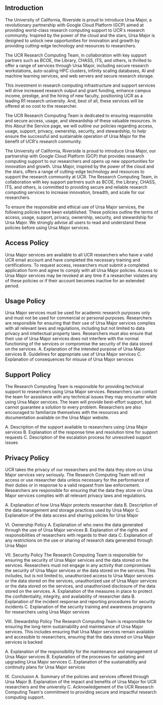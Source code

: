 ## Introduction
The University of California, Riverside is proud to introduce Ursa Major, a revolutionary partnership with Google Cloud Platform (GCP) aimed at providing world-class research computing support to UCR's research community. Inspired by the power of the cloud and the stars, Ursa Major is designed to unlock new opportunities for innovation and growth by providing cutting-edge technology and resources to researchers.

The UCR Research Computing Team, in collaboration with key support partners such as BCOE, the Library, CHASS, ITS, and others, is thrilled to offer a range of services through Ursa Major, including secure research workstations, auto-scaling HPC clusters, infinity scaling databases, AI and machine learning services, and web servers and secure research storage.

This investment in research computing infrastructure and support services will drive increased research output and grant funding, enhance campus income, prestige, and the hiring of new faculty, positioning UCR as a leading R1 research university. And, best of all, these services will be offered at no cost to the researcher.

The UCR Research Computing Team is dedicated to ensuring responsible and secure access, usage, and stewardship of these valuable resources. In this About the Service page, we will outline our policies regarding access, usage, support, privacy, ownership, security, and stewardship, to help ensure the successful and sustainable operation of Ursa Major for the benefit of UCR's research community.

The University of California, Riverside is proud to introduce Ursa Major, our partnership with Google Cloud Platform (GCP) that provides research computing support to our researchers and opens up new opportunities for innovation and growth. Ursa Major, inspired by the power of the cloud and the stars, offers a range of cutting-edge technology and resources to support the research community at UCR. The Research Computing Team, in collaboration with key support partners such as BCOE, the Library, CHASS, ITS, and others, is committed to providing secure and reliable research computing services to increase innovation, breadth, and scale for our researchers.

To ensure the responsible and ethical use of Ursa Major services, the following policies have been established. These policies outline the terms of access, usage, support, privacy, ownership, security, and stewardship for Ursa Major. We strongly advise all users to read and understand these policies before using Ursa Major services.

## Access Policy
Ursa Major services are available to all UCR researchers who have a valid UCR email account and have completed the necessary training and certifications. To request access, researchers must submit a completed application form and agree to comply with all Ursa Major policies. Access to Ursa Major services may be revoked at any time if a researcher violates any of these policies or if their account becomes inactive for an extended period.

## Usage Policy
Ursa Major services must be used for academic research purposes only and must not be used for commercial or personal purposes. Researchers are responsible for ensuring that their use of Ursa Major services complies with all relevant laws and regulations, including but not limited to data privacy and intellectual property laws. Researchers must also ensure that their use of Ursa Major services does not interfere with the normal functioning of the services or compromise the security of the data stored on the services.
A. Explanation of the intended purpose of Ursa Major services
B. Guidelines for appropriate use of Ursa Major services
C. Explanation of consequences for misuse of Ursa Major services

## Support Policy
The Research Computing Team is responsible for providing technical support to researchers using Ursa Major services. Researchers can contact the team for assistance with any technical issues they may encounter while using Ursa Major services. The team will provide best-effort support, but cannot guarantee a solution to every problem. Researchers are also encouraged to familiarize themselves with the resources and documentation available on the Ursa Major website.

A. Description of the support available to researchers using Ursa Major services
B. Explanation of the response time and resolution time for support requests
C. Description of the escalation process for unresolved support issues

## Privacy Policy
UCR takes the privacy of our researchers and the data they store on Ursa Major services very seriously. The Research Computing Team will not access or use researcher data unless necessary for the performance of their duties or in response to a valid request from law enforcement. Researchers are responsible for ensuring that the data they store on Ursa Major services complies with all relevant privacy laws and regulations.

A. Explanation of how Ursa Major protects researcher data
B. Description of the data management and storage practices used by Ursa Major
C. Explanation of the data access and sharing policies for Ursa Major

VI. Ownership Policy
A. Explanation of who owns the data generated through the use of Ursa Major services
B. Explanation of the rights and responsibilities of researchers with regards to their data
C. Explanation of any restrictions on the use or sharing of research data generated through Ursa Major

VII. Security Policy
The Research Computing Team is responsible for ensuring the security of Ursa Major services and the data stored on the services. Researchers must not engage in any activity that compromises the security of Ursa Major services or the data stored on the services. This includes, but is not limited to, unauthorized access to Ursa Major services or the data stored on the services, unauthorized use of Ursa Major services or the data stored on the services, and unauthorized disclosure of the data stored on the services.
A. Explanation of the measures in place to protect the confidentiality, integrity, and availability of researcher data
B. Explanation of the incident response and reporting procedures for security incidents
C. Explanation of the security training and awareness programs for researchers using Ursa Major services

VIII. Stewardship Policy
The Research Computing Team is responsible for ensuring the long-term sustainability and maintenance of Ursa Major services. This includes ensuring that Ursa Major services remain available and accessible to researchers, ensuring that the data stored on Ursa Major services is backed

A. Explanation of the responsibility for the maintenance and management of Ursa Major services
B. Explanation of the processes for updating and upgrading Ursa Major services
C. Explanation of the sustainability and continuity plans for Ursa Major services

IX. Conclusion
A. Summary of the policies and services offered through Ursa Major
B. Explanation of the impact and benefits of Ursa Major for UCR researchers and the university
C. Acknowledgement of the UCR Research Computing Team's commitment to providing secure and impactful research computing support.
